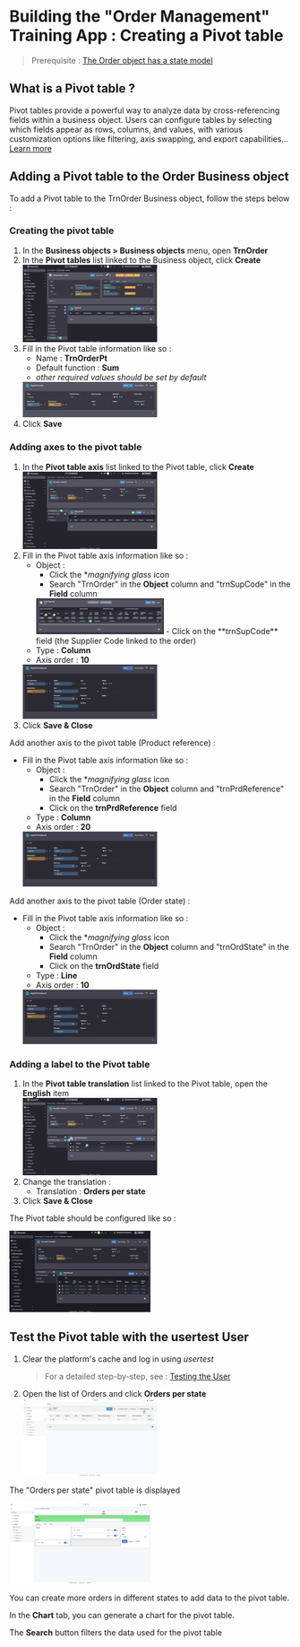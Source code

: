 <!--

Create a pivot table that summarizes the number of orders by product, supplier (columns) and by state.

- via the template editor, join the id and the name of the supplier on the order from the product object
- in Interface > Pivot Tables, create a new pivot table `TrnTcOrders`.
- create two "column" axes (supplier and product) and one "row" axis (report). 
- clear the cache and note the presence of the pivot table
-->

# Building the "Order Management" Training App : Creating a Pivot table

> Prerequisite : [The Order object has a state model](/lesson/tutorial/expanding/states)

## What is a Pivot table ?

Pivot tables provide a powerful way to analyze data by cross-referencing fields within a business object. Users can configure tables by selecting which fields appear as rows, columns, and values, with various customization options like filtering, axis swapping, and export capabilities... [Learn more](/lesson//platform/userinterface/objectsrendering/pivot-table)

## Adding a Pivot table to the Order Business object

To add a Pivot table to the TrnOrder Business object, follow the steps below : 

### Creating the pivot table

1. In the **Business objects > Business objects** menu, open **TrnOrder**
2. In the **Pivot tables** list linked to the Business object, click **Create**  
    <img src="create-pivot.png" alt="create-pivot" width="50%"/>
3. Fill in the Pivot table information like so :
    - Name : **TrnOrderPt**
    - Default function : **Sum**
    - *other required values should be set by default*  
    <img src="pivot-data.png" alt="pivot-data" width="50%"/>
4. Click **Save**

### Adding axes to the pivot table

1. In the **Pivot table axis** list linked to the Pivot table, click **Create**  
    <img src="create-axis.png" alt="create-axis" width="50%"/>
2. Fill in the Pivot table axis information like so :
    - Object : 
        - Click the **magnifying glass* icon 
        - Search "TrnOrder" in the **Object** column and "trnSupCode" in the **Field** column  
         <img src="search-field.png" alt="search-field" width="50%"/>
        - Click on the **trnSupCode** field (the Supplier Code linked to the order)
    - Type : **Column**
    - Axis order : **10**  
    <img src="axis-data.png" alt="axis-data" width="50%"/>
3. Click **Save & Close**

Add another axis to the pivot table (Product reference) :

-  Fill in the Pivot table axis information like so :
    - Object : 
        - Click the **magnifying glass* icon 
        - Search "TrnOrder" in the **Object** column and "trnPrdReference" in the **Field** column  
        - Click on the **trnPrdReference** field
    - Type : **Column**
    - Axis order : **20**  
    <img src="product-axis.png" alt="product-axis" width="50%"/>

Add another axis to the pivot table (Order state) :

-  Fill in the Pivot table axis information like so :
    - Object : 
        - Click the **magnifying glass* icon 
        - Search "TrnOrder" in the **Object** column and "trnOrdState" in the **Field** column  
        - Click on the **trnOrdState** field 
    - Type : **Line**
    - Axis order : **10**  
    <img src="state-axis.png" alt="state-axis" width="50%"/>

### Adding a label to the Pivot table 

1. In the **Pivot table translation** list linked to the Pivot table, open the **English** item  
    <img src="translation.png" alt="translation" width="50%"/>
2. Change the translation :
    - Translation : **Orders per state**
3. Click **Save & Close**

The Pivot table should be configured like so : 

<img src="config.png" alt="config" width="50%"/>

## Test the Pivot table with the usertest User

1. Clear the platform's cache and log in using *usertest*
    > For a detailed step-by-step, see : [Testing the User](/lesson/tutorial/getting-started/user#activating-and-testing-the-user)

2. Open the list of Orders and click **Orders per state**  
    <img src="pt-access.png" alt="pt-access" width="50%"/>

<div class="success">
    <p>The "Orders per state" pivot table is displayed</p>
    <img src="success.png" alt="logon" width="50%"/>
    <p>You can create more orders in different states to add data to the pivot table.</p>
    <p>In the <b>Chart</b> tab, you can generate a chart for the pivot table.</p>
    <p>The <b>Search</b> button filters the data used for the pivot table</p>
</div>
